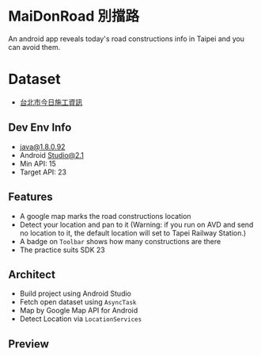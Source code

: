 # MaiDonRoad 別擋路
An android app reveals today's road constructions info in Taipei and you can avoid them.

# Dataset
- [台北市今日施工資訊](http://data.taipei/opendata/datalist/datasetMeta/outboundDesc?id=4d29818c-a3ee-425d-b88a-22ac0c24c712&rid=201d8ae8-dffc-4d17-ae1f-e58d8a95b162)

## Dev Env Info
- java@1.8.0.92
- Android Studio@2.1
- Min API: 15
- Target API: 23

## Features
- A google map marks the road constructions location
- Detect your location and pan to it (Warning: if you run on AVD and send no location to it, the default location will set to Tapei Railway Station.)
- A badge on `Toolbar` shows how many constructions are there
- The practice suits SDK 23

## Architect
- Build project using Android Studio
- Fetch open dataset using `AsyncTask`
- Map by Google Map API for Android
- Detect Location via `LocationServices`

## Preview
[preview]: preview.png
